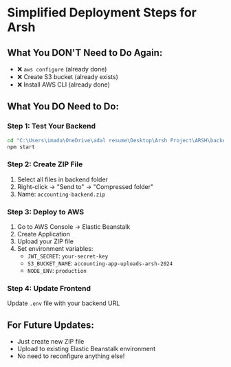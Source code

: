 # Simplified Deployment Steps for Arsh

## What You DON'T Need to Do Again:
- ❌ `aws configure` (already done)
- ❌ Create S3 bucket (already exists)
- ❌ Install AWS CLI (already done)

## What You DO Need to Do:

### Step 1: Test Your Backend
```bash
cd "C:\Users\imada\OneDrive\adal resume\Desktop\Arsh Project\ARSH\backend"
npm start
```

### Step 2: Create ZIP File
1. Select all files in backend folder
2. Right-click → "Send to" → "Compressed folder"
3. Name: `accounting-backend.zip`

### Step 3: Deploy to AWS
1. Go to AWS Console → Elastic Beanstalk
2. Create Application
3. Upload your ZIP file
4. Set environment variables:
   - `JWT_SECRET`: `your-secret-key`
   - `S3_BUCKET_NAME`: `accounting-app-uploads-arsh-2024`
   - `NODE_ENV`: `production`

### Step 4: Update Frontend
Update `.env` file with your backend URL

## For Future Updates:
- Just create new ZIP file
- Upload to existing Elastic Beanstalk environment
- No need to reconfigure anything else!